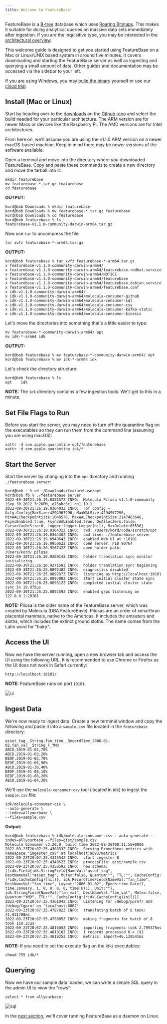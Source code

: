 ```yaml
---
title: Welcome to FeatureBase!
---
```


FeatureBase is a [B-tree](https://en.wikipedia.org/wiki/B-tree) database which uses [Roaring Bitmaps](https://roaringbitmap.org/). This makes it suitable for doing analytical queries on massive data sets immediately after ingestion. If you are the inquisitive type, you may be interested in the [architectural overview](https://docs.featurebase.com/setting-up-featurebase/enterprise/architecture).

This welcome guide is designed to get you started using FeatureBase on a Mac or Linux/UNIX based system in around five minutes. It covers downloading and starting the FeatureBase server as well as ingesting and querying a small amount of data. Other guides and documentation may be accessed via the sidebar to your left.

If you are using Windows, you may [build the binary](https://github.com/featurebasedb/featureBase/#build-featurebase-server-from-source) yourself or use our [cloud trial](https://cloud.featurebase.com/signup).

## Install (Mac or Linux)
Start by heading over to the [downloads](https://github.com/FeatureBaseDB/FeatureBase/releases) on the [Github repo](https://github.com/FeatureBaseDB/featurebase) and select the build needed for your particular architecture. The ARM version are for newer Macs or devices like the Raspberry Pi. The AMD versions are for Intel architectures.

From here on, we'll assume you are using the v1.1.0 ARM version on a newer macOS-based machine. Keep in mind there may be newer versions of the software available.

Open a terminal and move into the directory where you downloaded FeatureBase. Copy and paste these commands to create a new directory and move the tarball into it:

```
mkdir featurebase
mv featurebase-*.tar.gz featurebase
cd featurebase
```

**OUTPUT:**
```
kord@bob Downloads % mkdir featurebase
kord@bob Downloads % mv featurebase-*.tar.gz featurebase
kord@bob Downloads % cd featurebase
kord@bob featurebase % ls
featurebase-v1.1.0-community-darwin-arm64.tar.gz
```

Now use `tar` to uncompress the file:

```
tar xvfz featurebase-*-arm64.tar.gz
```

**OUTPUT:**
```
kord@bob featurebase % tar xvfz featurebase-*-arm64.tar.gz
x featurebase-v1.1.0-community-darwin-arm64/
x featurebase-v1.1.0-community-darwin-arm64/featurebase.redhat.service
x featurebase-v1.1.0-community-darwin-arm64/NOTICE
x featurebase-v1.1.0-community-darwin-arm64/featurebase
x featurebase-v1.1.0-community-darwin-arm64/featurebase.debian.service
x featurebase-v1.1.0-community-darwin-arm64/featurebase.conf
x idk-v1.1.0-community-darwin-arm64/
x idk-v1.1.0-community-darwin-arm64/molecula-consumer-github
x idk-v1.1.0-community-darwin-arm64/molecula-consumer-sql
x idk-v1.1.0-community-darwin-arm64/molecula-consumer-csv
x idk-v1.1.0-community-darwin-arm64/molecula-consumer-kafka-static
x idk-v1.1.0-community-darwin-arm64/molecula-consumer-kinesis
```

Let's move the directories into something that's a little easier to type:

```
mv featurebase-*-community-darwin-arm64/ opt
mv idk-*-arm64 idk
```

**OUTPUT:**
```
kord@bob featurebase % mv featurebase-*-community-darwin-arm64/ opt
kord@bob featurebase % mv idk-*-arm64 idk
```

Let's check the directory structure:

```
kord@bob featurebase % ls
opt    idk
```

**NOTE:**
The `idk` directory contains a few ingestion tools. We'll get to this in a minute.

## Set File Flags to Run
Before you start the server, you may need to turn off the quarantine flag on the executables so they can run them from the command line (assuming you are using macOS):

```
xattr -d com.apple.quarantine opt/featurebase
xattr -d com.apple.quarantine idk/*
```

## Start the Server
Start the server by changing into the `opt` directory and running `./featurebase server`:

```
kord@bob ~ % cd ~/Downloads/featurebase/opt
kord@bob fb % ./featurebase server
2022-09-30T21:26:19.033157Z INFO:  Molecula Pilosa v1.1.0-community (Sep 30 2022 3:26PM, e75abc3c) go1.19.1
2022-09-30T21:26:19.036403Z INFO:  rbf config = &cfg.Config{MaxSize:4294967296, MaxWALSize:4294967296, MinWALCheckpointSize:1048576, MaxWALCheckpointSize:2147483648, FsyncEnabled:true, FsyncWALEnabled:true, DoAllocZero:false, CursorCacheSize:0, Logger:logger.Logger(nil), MaxDelete:65536}
2022-09-30T21:26:19.036432Z INFO:  cwd: /Users/kord/code/scratch/opt
2022-09-30T21:26:19.036436Z INFO:  cmd line: ./featurebase server
2022-09-30T21:26:19.094964Z INFO:  enabled Web UI at :10101
2022-09-30T21:26:19.095062Z INFO:  open server. PID 90764
2022-09-30T21:26:20.926742Z INFO:  open holder path: /Users/kord/.pilosa
2022-09-30T21:26:20.926914Z INFO:  holder translation sync monitor initializing
2022-09-30T21:26:20.927158Z INFO:  holder translation sync beginning
2022-09-30T21:26:25.889248Z INFO:  diagnostics disabled
2022-09-30T21:26:25.889287Z INFO:  listening as http://localhost:10101
2022-09-30T21:26:25.889300Z INFO:  start initial cluster state sync
2022-09-30T21:26:25.889312Z INFO:  completed initial cluster state sync in 19.875µs
2022-09-30T21:26:25.889359Z INFO:  enabled grpc listening on 127.0.0.1:20101
```

**NOTE:**
Pilosa is the older name of the FeatureBase server, which was created by Molecula (DBA FeatureBase). Pilosas are an order of xenarthran placental mammals, native to the Americas. It includes the anteaters and sloths, which includes the extinct ground sloths. The name comes from the Latin word for "hairy".

## Access the UI
Now we have the server running, open a new browser tab and access the UI using the following URL. It is recommended to use Chrome or Firefox as the UI does not work in Safari currently:

```
http://localhost:10101/
```

**NOTE:** 
FeatureBase runs on port `10101`.

![ui](/img/localhost.png)

## Ingest Data
We're now ready to ingest data. Create a new terminal window and copy the following and paste it into a `sample.csv` file located in the `featurebase` directory:

```
asset_tag__String,fan_time__RecordTime_2006-01-02,fan_val__String_F_YMD
ABCD,2019-01-02,70%
ABCD,2019-01-03,20%
BEDF,2019-01-02,70%
BEDF,2019-01-05,90%
ABCD,2019-01-30,40%
BEDF,2019-01-08,10%
BEDF,2019-01-08,20%
ABCD,2019-01-04,30%
```

We'll use the `molecula-consumer-csv` tool (located in idk) to ingest the `sample.csv` file:

```
idk/molecula-consumer-csv \
--auto-generate \
--index=allyourbase \
--files=sample.csv
```

**Output:**

```
kord@bob featurebase % idk/molecula-consumer-csv --auto-generate --index=allyourbase --files=gist/sample.csv
Molecula Consumer v3.20.0, build time 2022-08-26T00:11:50+0000
2022-09-23T20:07:25.430833Z INFO:  Serving Prometheus metrics with namespace "ingester_csv" at localhost:9093/metrics
2022-09-23T20:07:25.434554Z INFO:  start ingester 0
2022-09-23T20:07:25.434862Z INFO:  processFile: gist/sample.csv
2022-09-23T20:07:25.435059Z INFO:  new schema: []idk.Field{idk.StringField{NameVal:"asset_tag", DestNameVal:"asset_tag", Mutex:false, Quantum:"", TTL:"", CacheConfig:(*idk.CacheConfig)(nil)}, idk.RecordTimeField{NameVal:"fan_time", DestNameVal:"fan_time", Layout:"2006-01-02", Epoch:time.Date(1, time.January, 1, 0, 0, 0, 0, time.UTC), Unit:""}, idk.StringField{NameVal:"fan_val", DestNameVal:"fan_val", Mutex:false, Quantum:"YMD", TTL:"", CacheConfig:(*idk.CacheConfig)(nil)}}
2022-09-23T20:07:25.436104Z INFO:  Listening for /debug/pprof/ and /debug/fgprof on 'localhost:6062'
2022-09-23T20:07:25.478702Z INFO:  translating batch of 8 took: 41.931708ms
2022-09-23T20:07:25.478805Z INFO:  making fragments for batch of 8 took 110.25µs
2022-09-23T20:07:25.481605Z INFO:  importing fragments took 2.799375ms
2022-09-23T20:07:25.481918Z INFO:  1 records processed 0-> (9)
2022-09-23T20:07:25.481925Z INFO:  metrics: import=46.120541ms
```

**NOTE:** If you need to set the execute flag on the idk/ executables:

```
chmod 755 idk/*
```

## Querying
Now we have our sample data loaded, we can write a simple SQL query in the admin UI to view the "rows":

```
select * from allyourbase;
```

![sql](/img/sql.png)

In the [next section](/setting-up-featurebase/enterprise/installing-featurebase), we'll cover running FeatureBase as a daemon on Linux.

